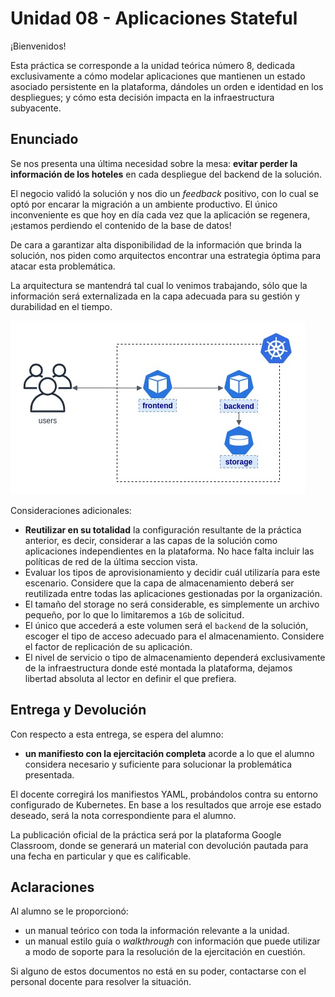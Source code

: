# Unidad 08 - Aplicaciones Stateful

¡Bienvenidos!

Esta práctica se corresponde a la unidad teórica número 8, dedicada exclusivamente a cómo modelar aplicaciones que mantienen un estado asociado persistente en la plataforma, dándoles un orden e identidad en los despliegues; y cómo esta decisión impacta en la infraestructura subyacente.

## Enunciado

Se nos presenta una última necesidad sobre la mesa: **evitar perder la información de los hoteles** en cada despliegue del backend de la solución.

El negocio validó la solución y nos dio un _feedback_ positivo, con lo cual se optó por encarar la migración a un ambiente productivo. El único inconveniente es que hoy en día cada vez que la aplicación se regenera, ¡estamos perdiendo el contenido de la base de datos! 

De cara a garantizar alta disponibilidad de la información que brinda la solución, nos piden como arquitectos encontrar una estrategia óptima para atacar esta problemática.

La arquitectura se mantendrá tal cual lo venimos trabajando, sólo que la información será externalizada en la capa adecuada para su gestión y durabilidad en el tiempo.

![arq_hoteles_volumen](arq_hoteles_volumen.jpg)

Consideraciones adicionales:

- **Reutilizar en su totalidad** la configuración resultante de la práctica anterior, es decir, considerar a las capas de la solución como aplicaciones independientes en la plataforma. No hace falta incluir las políticas de red de la última seccion vista.
- Evaluar los tipos de aprovisionamiento y decidir cuál utilizaría para este escenario. Considere que la capa de almacenamiento deberá ser reutilizada entre todas las aplicaciones gestionadas por la organización.
- El tamaño del storage no será considerable, es simplemente un archivo pequeño, por lo que lo limitaremos a `1Gb` de solicitud.
- El único que accederá a este volumen será el `backend` de la solución, escoger el tipo de acceso adecuado para el almacenamiento. Considere el factor de replicación de su aplicación.
- El nivel de servicio o tipo de almacenamiento dependerá exclusivamente de la infraestructura donde esté montada la plataforma, dejamos libertad absoluta al lector en definir el que prefiera.   

## Entrega y Devolución

Con respecto a esta entrega, se espera del alumno:

- **un manifiesto con la ejercitación completa** acorde a lo que el alumno considera necesario y suficiente para solucionar la problemática presentada.

El docente corregirá los manifiestos YAML, probándolos contra su entorno configurado de Kubernetes. En base a los resultados que arroje ese estado deseado, será la nota correspondiente para el alumno.  

La publicación oficial de la práctica será por la plataforma Google Classroom, donde se generará un material con devolución pautada para una fecha en particular y que es calificable.


## Aclaraciones

Al alumno se le proporcionó:

- un manual teórico con toda la información relevante a la unidad.
- un manual estilo guía o _walkthrough_ con información que puede utilizar a modo de soporte para la resolución de la ejercitación en cuestión.

Si alguno de estos documentos no está en su poder, contactarse con el personal docente para resolver la situación.